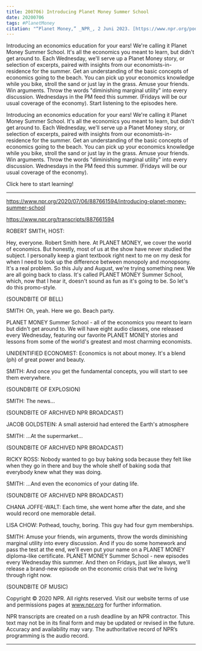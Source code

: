 ```yaml
---
title: 200706) Introducing Planet Money Summer School
date: 20200706
tags: #PlanetMoney
citation: "“Planet Money,” _NPR_, 2 Juni 2023. [https://www.npr.org/podcasts/510289/planet-money](https://www.npr.org/podcasts/510289/planet-money) (diakses 4 Juni 2023)."
---
```


Introducing an economics education for your ears! We're calling it Planet Money Summer School. It's all the economics you meant to learn, but didn't get around to. Each Wednesday, we'll serve up a Planet Money story, or selection of excerpts, paired with insights from our economists-in-residence for the summer. Get an understanding of the basic concepts of economics going to the beach. You can pick up your economics knowledge while you bike, stroll the sand or just lay in the grass. Amuse your friends. Win arguments. Throw the words "diminishing marginal utility" into every discussion. Wednesdays in the PM feed this summer. (Fridays will be our usual coverage of the economy). Start listening to the episodes here.

Introducing an economics education for your ears! We're calling it Planet Money Summer School. It's all the economics you meant to learn, but didn't get around to. Each Wednesday, we'll serve up a Planet Money story, or selection of excerpts, paired with insights from our economists-in-residence for the summer. Get an understanding of the basic concepts of economics going to the beach. You can pick up your economics knowledge while you bike, stroll the sand or just lay in the grass. Amuse your friends. Win arguments. Throw the words "diminishing marginal utility" into every discussion. Wednesdays in the PM feed this summer. (Fridays will be our usual coverage of the economy).

Click here to start learning! 

----

https://www.npr.org/2020/07/06/887661594/introducing-planet-money-summer-school

https://www.npr.org/transcripts/887661594



ROBERT SMITH, HOST:

Hey, everyone. Robert Smith here. At PLANET MONEY, we cover the world of economics. But honestly, most of us at the show have never studied the subject. I personally keep a giant textbook right next to me on my desk for when I need to look up the difference between monopoly and monopsony. It's a real problem. So this July and August, we're trying something new. We are all going back to class. It's called PLANET MONEY Summer School, which, now that I hear it, doesn't sound as fun as it's going to be. So let's do this promo-style.

(SOUNDBITE OF BELL)

SMITH: Oh, yeah. Here we go. Beach party.

PLANET MONEY Summer School - all of the economics you meant to learn but didn't get around to. We will have eight audio classes, one released every Wednesday, featuring our favorite PLANET MONEY stories and lessons from some of the world's greatest and most charming economists.

UNIDENTIFIED ECONOMIST: Economics is not about money. It's a blend (ph) of great power and beauty.

SMITH: And once you get the fundamental concepts, you will start to see them everywhere.

(SOUNDBITE OF EXPLOSION)

SMITH: The news...

(SOUNDBITE OF ARCHIVED NPR BROADCAST)

JACOB GOLDSTEIN: A small asteroid had entered the Earth's atmosphere

SMITH: ...At the supermarket...

(SOUNDBITE OF ARCHIVED NPR BROADCAST)

RICKY ROSS: Nobody wanted to go buy baking soda because they felt like when they go in there and buy the whole shelf of baking soda that everybody knew what they was doing.

SMITH: ...And even the economics of your dating life.

(SOUNDBITE OF ARCHIVED NPR BROADCAST)

CHANA JOFFE-WALT: Each time, she went home after the date, and she would record one memorable detail.

LISA CHOW: Pothead, touchy, boring. This guy had four gym memberships.

SMITH: Amuse your friends, win arguments, throw the words diminishing marginal utility into every discussion. And if you do some homework and pass the test at the end, we'll even put your name on a PLANET MONEY diploma-like certificate. PLANET MONEY Summer School - new episodes every Wednesday this summer. And then on Fridays, just like always, we'll release a brand-new episode on the economic crisis that we're living through right now.

(SOUNDBITE OF MUSIC)

Copyright © 2020 NPR. All rights reserved. Visit our website terms of use and permissions pages at www.npr.org for further information.

NPR transcripts are created on a rush deadline by an NPR contractor. This text may not be in its final form and may be updated or revised in the future. Accuracy and availability may vary. The authoritative record of NPR’s programming is the audio record.

----
